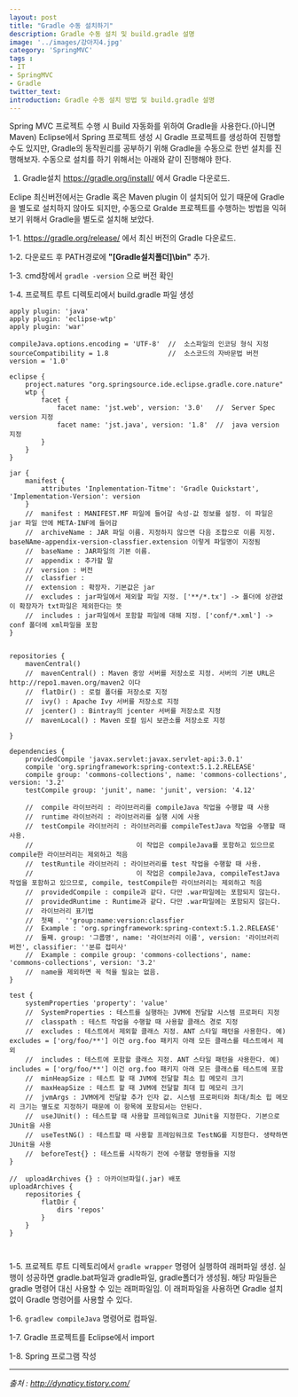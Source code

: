 ```yaml
---
layout: post
title: "Gradle 수동 설치하기"
description: Gradle 수동 설치 및 build.gradle 설명
image: '../images/강아지4.jpg'
category: 'SpringMVC'
tags : 
- IT
- SpringMVC
- Gradle
twitter_text: 
introduction: Gradle 수동 설치 방법 및 build.gradle 설명
---
```


Spring MVC 프로젝트 수행 시 Build 자동화를 위하여 Gradle을 사용한다.(아니면 Maven)
Eclipse에서 Spring 프로젝트 생성 시 Gradle 프로젝트를 생성하여 진행할 수도 있지만, Gradle의 동작원리를 공부하기 위해 Gradle을 수동으로 한번 설치를 진행해보자.
수동으로 설치를 하기 위해서는 아래와 같이 진행해야 한다.







1) Gradle설치
<https://gradle.org/install/> 에서 Gradle 다운로드.


Eclipe 최신버전에서는 Gradle 혹은 Maven plugin 이 설치되어 있기 때문에 Gradle을 별도로 설치하지 않아도 되지만, 수동으로 Gralde 프로젝트를 수행하는 방법을 익혀보기 위해서 Gradle을 별도로 설치해 보았다.





1-1. <https://gradle.org/release/> 에서 최신 버전의 Gradle 다운로드.


1-2. 다운로드 후 PATH경로에 **"[Gradle설치폴더]\bin"** 추가.


1-3. cmd창에서 `gradle -version` 으로 버전 확인


1-4. 프로젝트 루트 디렉토리에서 build.gradle 파일 생성
```
apply plugin: 'java'
apply plugin: 'eclipse-wtp'
apply plugin: 'war'

compileJava.options.encoding = 'UTF-8'	// 	소스파일의 인코딩 형식 지정
sourceCompatibility = 1.8 				//	소스코드의 자바문법 버전
version = '1.0'

eclipse {
	project.natures "org.springsource.ide.eclipse.gradle.core.nature"
	wtp {
		facet {
			facet name: 'jst.web', version: '3.0'	// 	Server Spec version 지정
			facet name: 'jst.java', version: '1.8'	// 	java version 지정
		}
	}
}

jar {
	manifest {
		attributes 'Inplementation-Titme': 'Gradle Quickstart', 'Implementation-Version': version
	}
	// 	manifest : MANIFEST.MF 파일에 들어갈 속성-값 정보를 설정. 이 파일은 jar 파일 안에 META-INF에 들어감
	// 	archiveName : JAR 파일 이름. 지정하지 않으면 다음 조합으로 이름 지정. baseNAme-appendix-version-classfier.extension 이렇게 파일명이 지정됨
	// 	baseName : JAR파일의 기본 이름.
	// 	appendix : 추가할 말
	// 	version : 버전
	// 	classfier :
	// 	extension : 확장자. 기본값은 jar
	// 	excludes : jar파일에서 제외할 파일 지정. ['**/*.tx'] -> 폴더에 상관없이 확장자가 txt파일은 제외한다는 뜻
	// 	includes : jar파일에서 포함할 파일에 대해 지정. ['conf/*.xml'] -> conf 폴더에 xml파일을 포함 
}


repositories {
	mavenCentral()
	//	mavenCentral() : Maven 중앙 서버를 저장소로 지정. 서버의 기본 URL은 http://repo1.maven.org/maven2 이다
	//	flatDir() : 로컬 폴더를 저장소로 지정
	//	ivy() : Apache Ivy 서버를 저장소로 지정
	//	jcenter() : Bintray의 jcenter 서버를 저장소로 지정
	//	mavenLocal() : Maven 로컬 임시 보관소를 저장소로 지정
    
}

dependencies {
    providedCompile 'javax.servlet:javax.servlet-api:3.0.1'
    compile 'org.springframework:spring-context:5.1.2.RELEASE'
    compile group: 'commons-collections', name: 'commons-collections', version: '3.2'
    testCompile group: 'junit', name: 'junit', version: '4.12'
    
    //	compile 라이브러리 : 라이브러리를 compileJava 작업을 수행할 때 사용
    //	runtime 라이브러리 : 라이브러리를 실행 시에 사용
    //	testCompile 라이브러리 : 라이브러리를 compileTestJava 작업을 수행할 때 사용. 
    //							이 작업은 compileJava를 포함하고 있으므로 compile한 라이브러리는 제외하고 적음
    //	testRuntile 라이브러리 : 라이브러리를 test 작업을 수행할 때 사용. 
	//    						이 작업은 compileJava, compileTestJava 작업을 포함하고 있으므로, compile, testCompile한 라이브러리는 제외하고 적음
    //	providedCompile : compile과 같다. 다만 .war파일에는 포함되지 않는다.
    //	providedRuntime : Runtime과 같다. 다만 .war파일에는 포함되지 않는다.
    //	라이브러리 표기법
    //	첫째 . ''group:name:version:classfier
    //	Example : 'org.springframework:spring-context:5.1.2.RELEASE'
    //	둘째. group: '그룹명', name: '라이브러리 이름', version: '라이브러리 버전', classifier: ''분류 접미사'
    //	Example : compile group: 'commons-collections', name: 'commons-collections', version: '3.2'
    // 	name을 제외하면 꼭 적을 필요는 없음.
}

test {
	systemProperties 'property': 'value'
	// 	SystemProperties : 테스트를 실행하는 JVM에 전달할 시스템 프로퍼티 지정
	// 	classpath : 테스트 작업을 수행할 때 사용할 클래스 경로 지정
	// 	excludes : 테스트에서 제외할 클래스 지정. ANT 스타일 패턴을 사용한다. 예) excludes = ['org/foo/**'] 이건 org.foo 패키지 아래 모든 클래스를 테스트에서 제외
	// 	includes : 테스트에 포함할 클래스 지정. ANT 스타일 패턴을 사용한다. 예) includes = ['org/foo/**'] 이건 org.foo 패키지 아래 모든 클래스를 테스트에 포함
	// 	minHeapSize : 테스트 할 때 JVM에 전달할 최소 힙 메모리 크기
	//	maxHeapSize : 테스트 할 때 JVM에 전달할 최대 힙 메모리 크기
	//	jvmArgs : JVM에게 전달할 추가 인자 값. 시스템 프로퍼티와 최대/최소 힙 메모리 크기는 별도로 지정하기 때문에 이 항목에 포함되서는 안된다.
	//	useJUnit() : 테스트할 때 사용할 프레임워크로 JUnit을 지정한다. 기본으로 JUnit을 사용
	//	useTestNG() : 테스트할 때 사용할 프레임워크로 TestNG를 지정한다. 생략하면 JUnit을 사용
	//	beforeTest{} : 테스트를 시작하기 전에 수행할 명령들을 지정
}

//	uploadArchives {} : 아카이브파일(.jar) 배포
uploadArchives {
	repositories {
		flatDir {
			dirs 'repos'
		}
	}
}



```

1-5. 프로젝트 루트 디렉토리에서 `gradle wrapper` 명령어 실행하여 래퍼파일 생성. 실행이 성공하면 gradle.bat파일과 gradle파일, gradle폴더가 생성됨. 해당 파일들은 gradle 명령어 대신 사용할 수 있는 래퍼파일임. 이 래퍼파일을 사용하면 Gradle 설치 없이 Gradle 명령어를 사용할 수 있다.



1-6. `gradlew compileJava` 명령어로 컴파일.


1-7. Gradle 프로젝트를 Eclipse에서 import


1-8. Spring 프로그램 작성







_ _ _









*출처 : http://dynaticy.tistory.com/*
